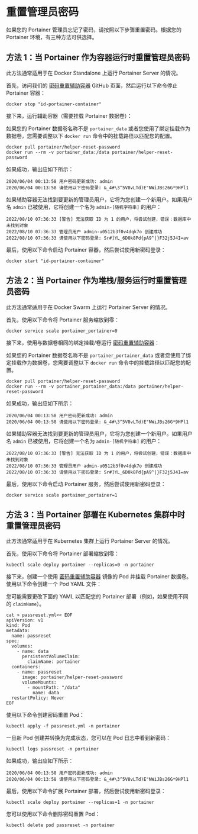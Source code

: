 # 重置管理员密码

如果您的 Portainer 管理员忘记了密码，请按照以下步骤重置密码。根据您的 Portainer 环境，有三种方法可供选择。

## 方法 1：当 Portainer 作为容器运行时重置管理员密码

此方法通常适用于在 Docker Standalone 上运行 Portainer Server 的情况。

首先，访问我们的 [密码重置辅助容器](https://github.com/portainer/helper-reset-password) GitHub 页面，然后运行以下命令停止 Portainer 容器：

```
docker stop "id-portainer-container"
```

接下来，运行辅助容器（需要挂载 Portainer 数据卷）：

如果您的 Portainer 数据卷名称不是 `portainer_data` 或者您使用了绑定挂载作为数据卷，您需要调整以下 `docker run` 命令中的挂载路径以匹配您的配置。

```
docker pull portainer/helper-reset-password
docker run --rm -v portainer_data:/data portainer/helper-reset-password
```

如果成功，输出应如下所示：

```
2020/06/04 00:13:58 用户密码更新成功: admin
2020/06/04 00:13:58 请使用以下密码登录: &_4#\3^5V8vLTd)E"NWiJBs26G*9HPl1
```

如果辅助容器无法找到要更新的管理员用户，它将为您创建一个新用户。如果用户名 `admin` 已被使用，它将创建一个名为 `admin-[随机字符串]` 的用户：

```
2022/08/10 07:36:33 [警告] 无法获取 ID 为 1 的用户，将尝试创建，错误：数据库中未找到对象
2022/08/10 07:36:33 管理员用户 admin-u0512b3f0v4dqk7o 创建成功
2022/08/10 07:36:33 请使用以下密码登录: Sr#]YL_6D0k8Pd{pA9^|}F32j5J4I=av
```

最后，使用以下命令启动 Portainer 容器，然后尝试使用新密码登录：

```
docker start "id-portainer-container"
```

## 方法 2：当 Portainer 作为堆栈/服务运行时重置管理员密码

此方法通常适用于在 Docker Swarm 上运行 Portainer Server 的情况。

首先，使用以下命令将 Portainer 服务缩放到零：

```
docker service scale portainer_portainer=0
```

接下来，使用与数据卷相同的绑定挂载/卷运行 [密码重置辅助容器](https://github.com/portainer/helper-reset-password)：

如果您的 Portainer 数据卷名称不是 `portainer_portainer_data` 或者您使用了绑定挂载作为数据卷，您需要调整以下 `docker run` 命令中的挂载路径以匹配您的配置。

```
docker pull portainer/helper-reset-password
docker run --rm -v portainer_portainer_data:/data portainer/helper-reset-password
```

如果成功，输出应如下所示：

```
2020/06/04 00:13:58 用户密码更新成功: admin
2020/06/04 00:13:58 请使用以下密码登录: &_4#\3^5V8vLTd)E"NWiJBs26G*9HPl1
```

如果辅助容器无法找到要更新的管理员用户，它将为您创建一个新用户。如果用户名 `admin` 已被使用，它将创建一个名为 `admin-[随机字符串]` 的用户：

```
2022/08/10 07:36:33 [警告] 无法获取 ID 为 1 的用户，将尝试创建，错误：数据库中未找到对象
2022/08/10 07:36:33 管理员用户 admin-u0512b3f0v4dqk7o 创建成功
2022/08/10 07:36:33 请使用以下密码登录: Sr#]YL_6D0k8Pd{pA9^|}F32j5J4I=av
```

最后，使用以下命令启动 Portainer 服务，然后尝试使用新密码登录：

```
docker service scale portainer_portainer=1
```

## 方法 3：当 Portainer 部署在 Kubernetes 集群中时重置管理员密码

此方法通常适用于在 Kubernetes 集群上运行 Portainer Server 的情况。

首先，使用以下命令将 Portainer 部署缩放到零：

```
kubectl scale deploy portainer --replicas=0 -n portainer
```

接下来，创建一个使用 [密码重置辅助容器](https://github.com/portainer/helper-reset-password) 镜像的 Pod 并挂载 Portainer 数据卷。使用以下命令创建一个 Pod YAML 文件：

您可能需要更改下面的 YAML 以匹配您的 Portainer 部署（例如，如果使用不同的 `claimName`）。

```
cat > passreset.yml<< EOF
apiVersion: v1
kind: Pod
metadata:
  name: passreset
spec:
  volumes:
    - name: data
      persistentVolumeClaim:
        claimName: portainer
  containers:
    - name: passreset
      image: portainer/helper-reset-password
      volumeMounts:
        - mountPath: "/data"
          name: data
  restartPolicy: Never
EOF
```

使用以下命令创建密码重置 Pod：

```
kubectl apply -f passreset.yml -n portainer
```

一旦新 Pod 创建并转换为完成状态，您可以在 Pod 日志中看到新密码：

```
kubectl logs passreset -n portainer
```

如果成功，输出应如下所示：

```
2020/06/04 00:13:58 用户密码更新成功: admin
2020/06/04 00:13:58 请使用以下密码登录: &_4#\3^5V8vLTd)E"NWiJBs26G*9HPl1
```

最后，使用以下命令扩展 Portainer 部署，然后尝试使用新密码登录：

```
kubectl scale deploy portainer --replicas=1 -n portainer
```

您可以使用以下命令删除密码重置 Pod：

```
kubectl delete pod passreset -n portainer
